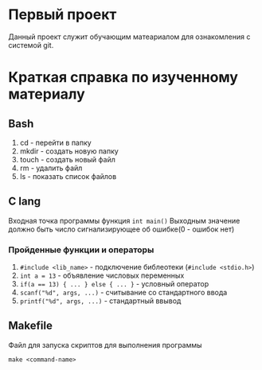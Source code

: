 # Первый проект
Данный проект служит обучающим матеариалом для ознакомления с системой git.

# Краткая справка по изученному материалу

## Bash

1. cd - перейти в папку
2. mkdir - создать новую папку
3. touch - создать новый файл
4. rm - удалить файл
5. ls - показать список файлов

## С lang

Входная точка программы функция `int main()`
Выходным значение должно быть число сигнализирующее об ошибке(0 - ошибок нет)


### Пройденные функции и операторы

1. `#include <lib_name>` - подключение библеотеки (`#include <stdio.h>`)
2. `int a = 13` - объявление числовых переменных
3. `if(a == 13) { ... } else { ... }` - условный оператор
4. `scanf("%d", args, ...)` - считывание со стандартного ввода
5. `printf("%d", args, ...)` - стандартный ввывод


## Makefile

Файл для запуска скриптов для выполнения программы

`make <command-name>`
